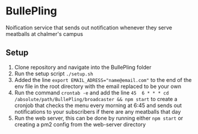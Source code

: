 # BullePling
Noification service that sends out notification whenever they serve meatballs at chalmer's campus

## Setup
1. Clone repository and navigate into the BullePling folder
2. Run the setup script `./setup.sh`
3. Added the line `export EMAIL_ADRESS="name@email.com"` to the end of the env file in the root directory with the email replaced to be your own
4. Run the command `crontab -e` and add the line `45  6 * * * cd /absolute/path/BullePling/broadcaster && npm start` to create a cronjob that checks the menu every morning at 6:45 and sends out notifications to your subscribers if there are any meatballs that day
5. Run the web server, this can be done by running either `npm start` or creating a pm2 config from the web-server directory
